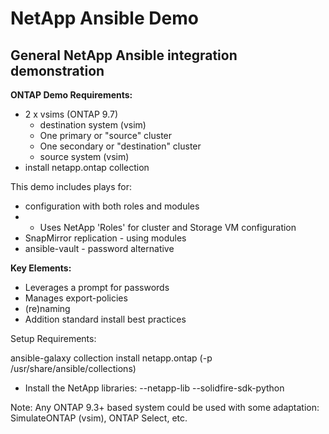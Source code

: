 # NetApp Ansible Demo
## General NetApp Ansible integration demonstration

**ONTAP Demo Requirements:**
- 2 x vsims (ONTAP 9.7)
  - destination system (vsim)
  - One primary or "source" cluster
  - One secondary or "destination" cluster
  - source system (vsim)
- install netapp.ontap collection

This demo includes plays for:
* configuration with both roles and modules
* * Uses NetApp 'Roles' for cluster and Storage VM configuration
* SnapMirror replication - using modules
* ansible-vault - password alternative

**Key Elements:**
- Leverages a prompt for passwords
- Manages export-policies
- (re)naming
- Addition standard install best practices


Setup Requirements:

ansible-galaxy collection install netapp.ontap (-p /usr/share/ansible/collections)

- Install the NetApp libraries:
--netapp-lib
--solidfire-sdk-python

Note: Any ONTAP 9.3+ based system could be used with some adaptation: SimulateONTAP (vsim), ONTAP Select, etc.
